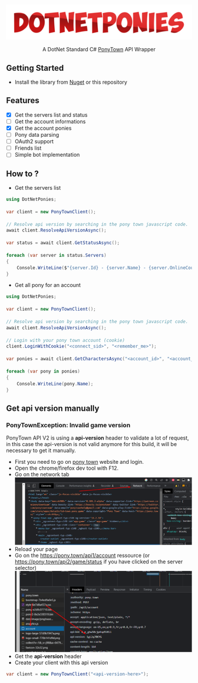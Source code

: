 <div align="center">
    <img src="images/logo.png" alt="DNP Logo"/>
    <p>A DotNet Standard C# <a href="https://pony.town/">PonyTown</a> API Wrapper</p>
</div>


## Getting Started
- Install the library from [Nuget](https://nuget.org/packages/DotNetPonies) or this repository

## Features

- [x] Get the servers list and status
- [ ] Get the account informations
- [x] Get the account ponies
- [ ] Pony data parsing
- [ ] OAuth2 support
- [ ] Friends list
- [ ] Simple bot implementation

## How to ?

- Get the servers list
```csharp
using DotNetPonies;

var client = new PonyTownClient();

// Resolve api version by searching in the pony town javascript code.
await client.ResolveApiVersionAsync();

var status = await client.GetStatusAsync();

foreach (var server in status.Servers)
{
    Console.WriteLine($"{server.Id} - {server.Name} - {server.OnlineCount} players");
}
```

- Get all pony for an account
```csharp
using DotNetPonies;

var client = new PonyTownClient();

// Resolve api version by searching in the pony town javascript code.
await client.ResolveApiVersionAsync();

// Login with your pony town account (cookie)
client.LoginWithCookie("<connect_sid>", "<remember_me>");

var ponies = await client.GetCharactersAsync("<account_id>", "<account_name>");

foreach (var pony in ponies)
{
    Console.WriteLine(pony.Name);
}
```

## Get api version manually

###  PonyTownException: Invalid game version

PonyTown API V2 is using a **api-version** header to validate a lot of request, in this case the api-version is not valid anymore for this build, it will be necessary to get it manually.

- First you need to go on [pony town](https://pony.town/) website and login.
- Open the chrome/firefox dev tool with F12.
- Go on the network tab
![](images/001.png)
- Reload your page
- Go on the https://pony.town/api1/account ressource (or https://pony.town/api2/game/status if you have clicked on the server selector)
![](images/002.png)
- Get the **api-version** header
- Create your client with this api version
```csharp
var client = new PonyTownClient("<api-version-here>");
```